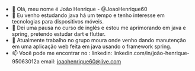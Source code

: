 - 👋 Olá, meu nome é João Henrique - @JoaoHenrique60
- 👀 Eu venho estudando java há um tempo e tenho interesse em tecnologias para dispositivos móveis.
- 🌱 Dei uma pausa no curso de inglês e estou me aprimorando em java e spring, pretendo estudar dart e flutter.
- 💞️ Atualmente trabalho no grupo moura onde venho dando manutenção em uma aplicação web feita em java usando o framework spring.
- 📫 Você pode me encontrar no :
      linkedin: linkedin.com/in/joão-henrique-95063012a
      email: joaohenrique60@live.com

<!---
JoaoHenrique60/JoaoHenrique60 is a ✨ special ✨ repository because its `README.md` (this file) appears on your GitHub profile.
You can click the Preview link to take a look at your changes.
--->

